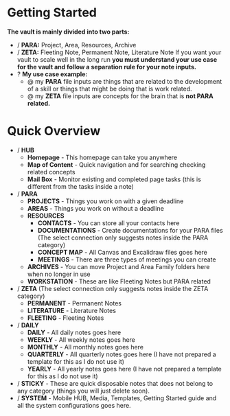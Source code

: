 # Getting Started
**The vault is mainly divided into two parts:**
- / **PARA:** Project, Area, Resources, Archive
- / **ZETA:** Fleeting Note, Permanent Note, Literature Note
 If you want your vault to scale well in the long run **you must understand your use case for the vault and follow a separation rule for your note inputs.**
- ? **My use case example:**
	- @ my **PARA** file inputs are things that are related to the development of a skill or things that might be doing that is work related.
	- @ my **ZETA** file inputs are concepts for the brain that is **not PARA related.**
# Quick Overview
- / **HUB**
	- **Homepage** - This homepage can take you anywhere
	- **Map of Content** - Quick navigation and for searching checking related concepts
	- **Mail Box** - Monitor existing and completed page tasks  (this is different from the tasks inside a note)
- / **PARA**
	- **PROJECTS** - Things you work on with a given deadline
	- **AREAS** - Things you work on without a deadline
	- **RESOURCES**
		- **CONTACTS** - You can store all your contacts here
		- **DOCUMENTATIONS** - Create documentations for your PARA files (The select connection only suggests notes inside the PARA category)
		- **CONCEPT MAP** - All Canvas and Excalidraw files goes here
		- **MEETINGS** - There are three types of meetings you can create
	- **ARCHIVES** - You can move Project and Area Family folders here when no longer in use
	- **WORKSTATION** - These are like Fleeting Notes but PARA related
- / **ZETA** (The select connection only suggests notes inside the ZETA category)
	- **PERMANENT** - Permanent Notes
	- **LITERATURE** - Literature Notes
	- **FLEETING** - Fleeting Notes
- / **DAILY**
	- **DAILY** - All daily notes goes here
	- **WEEKLY** - All weekly notes goes here
	- **MONTHLY** - All  monthly notes goes here
	- **QUARTERLY** - All quarterly notes goes here (I have not prepared a template for this as I do not use it)
	- **YEARLY** - All yearly notes goes here (I have not prepared a template for this as I do not use it)
- / **STICKY** - These are quick disposable notes that does not belong to any category (things you will just delete soon).
- / **SYSTEM** - Mobile HUB, Media, Templates, Getting Started guide and all the system configurations goes here.
